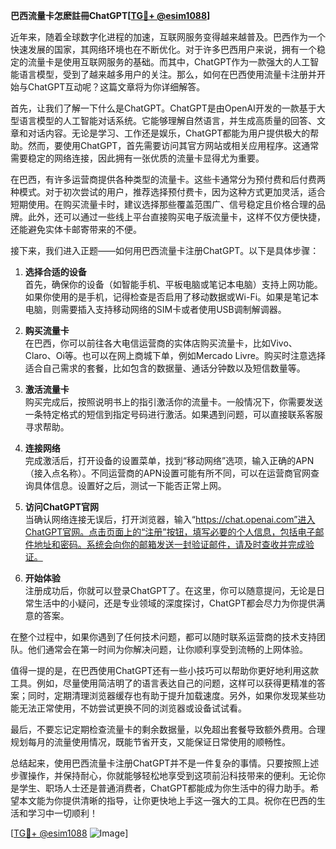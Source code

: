 **巴西流量卡怎麽註冊ChatGPT[[TG💪+ @esim1088](https://t.me/s/esim1088)]**

近年来，随着全球数字化进程的加速，互联网服务变得越来越普及。巴西作为一个快速发展的国家，其网络环境也在不断优化。对于许多巴西用户来说，拥有一个稳定的流量卡是使用互联网服务的基础。而其中，ChatGPT作为一款强大的人工智能语言模型，受到了越来越多用户的关注。那么，如何在巴西使用流量卡注册并开始与ChatGPT互动呢？这篇文章将为你详细解答。

首先，让我们了解一下什么是ChatGPT。ChatGPT是由OpenAI开发的一款基于大型语言模型的人工智能对话系统。它能够理解自然语言，并生成高质量的回答、文章和对话内容。无论是学习、工作还是娱乐，ChatGPT都能为用户提供极大的帮助。然而，要使用ChatGPT，首先需要访问其官方网站或相关应用程序。这通常需要稳定的网络连接，因此拥有一张优质的流量卡显得尤为重要。

在巴西，有许多运营商提供各种类型的流量卡。这些卡通常分为预付费和后付费两种模式。对于初次尝试的用户，推荐选择预付费卡，因为这种方式更加灵活，适合短期使用。在购买流量卡时，建议选择那些覆盖范围广、信号稳定且价格合理的品牌。此外，还可以通过一些线上平台直接购买电子版流量卡，这样不仅方便快捷，还能避免实体卡邮寄带来的不便。

接下来，我们进入正题——如何用巴西流量卡注册ChatGPT。以下是具体步骤：

1. **选择合适的设备**  
   首先，确保你的设备（如智能手机、平板电脑或笔记本电脑）支持上网功能。如果你使用的是手机，记得检查是否启用了移动数据或Wi-Fi。如果是笔记本电脑，则需要插入支持移动网络的SIM卡或者使用USB调制解调器。

2. **购买流量卡**  
   在巴西，你可以前往各大电信运营商的实体店购买流量卡，比如Vivo、Claro、Oi等。也可以在网上商城下单，例如Mercado Livre。购买时注意选择适合自己需求的套餐，比如包含的数据量、通话分钟数以及短信数量等。

3. **激活流量卡**  
   购买完成后，按照说明书上的指引激活你的流量卡。一般情况下，你需要发送一条特定格式的短信到指定号码进行激活。如果遇到问题，可以直接联系客服寻求帮助。

4. **连接网络**  
   完成激活后，打开设备的设置菜单，找到“移动网络”选项，输入正确的APN（接入点名称）。不同运营商的APN设置可能有所不同，可以在运营商官网查询具体信息。设置好之后，测试一下能否正常上网。

5. **访问ChatGPT官网**  
   当确认网络连接无误后，打开浏览器，输入“https://chat.openai.com”进入ChatGPT官网。点击页面上的“注册”按钮，填写必要的个人信息，包括电子邮件地址和密码。系统会向你的邮箱发送一封验证邮件，请及时查收并完成验证。

6. **开始体验**  
   注册成功后，你就可以登录ChatGPT了。在这里，你可以随意提问，无论是日常生活中的小疑问，还是专业领域的深度探讨，ChatGPT都会尽力为你提供满意的答案。

在整个过程中，如果你遇到了任何技术问题，都可以随时联系运营商的技术支持团队。他们通常会在第一时间为你解决问题，让你顺利享受到流畅的上网体验。

值得一提的是，在巴西使用ChatGPT还有一些小技巧可以帮助你更好地利用这款工具。例如，尽量使用简洁明了的语言表达自己的问题，这样可以获得更精准的答案；同时，定期清理浏览器缓存也有助于提升加载速度。另外，如果你发现某些功能无法正常使用，不妨尝试更换不同的浏览器或设备试试看。

最后，不要忘记定期检查流量卡的剩余数据量，以免超出套餐导致额外费用。合理规划每月的流量使用情况，既能节省开支，又能保证日常使用的顺畅性。

总结起来，使用巴西流量卡注册ChatGPT并不是一件复杂的事情。只要按照上述步骤操作，并保持耐心，你就能够轻松地享受到这项前沿科技带来的便利。无论你是学生、职场人士还是普通消费者，ChatGPT都能成为你生活中的得力助手。希望本文能为你提供清晰的指导，让你更快地上手这一强大的工具。祝你在巴西的生活和学习中一切顺利！

[[TG💪+ @esim1088](https://t.me/s/esim1088) ![Image](https://i.postimg.cc/4NQfJmqS/Snipaste-2025-05-13-00-14-12.png)]